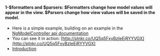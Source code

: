 #### 1-$formatters and $parsers: $Formatters change how model values will appear in the view. $Parsers change how view values will be saved in the model.
  * Here is a simple example, building on an example in the [NgModelController api documentation](http://docs.angularjs.org/api/ng/type/ngModel.NgModelController)
  * You can see it in action: [http://plnkr.co/UQ5q5FxyBzIeEjRYYVGX](http://plnkr.co/UQ5q5FxyBzIeEjRYYVGX)
  * [Introduction](https://www.cnblogs.com/whitewolf/p/angular-input-box-format.html)
